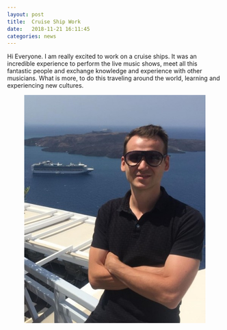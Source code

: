 ```yaml
---
layout: post
title:  Cruise Ship Work
date:   2018-11-21 16:11:45
categories: news
---
```


Hi Everyone. I am really excited to work on a cruise ships. It was an incredible
experience to perform the live music shows, meet all this fantastic people and
exchange knowledge and experience with other musicians. What is more, to do this
traveling around the world, learning and experiencing new cultures.

<figure>
<img src="/image/nowegrecja.jpg" />
</figure>

